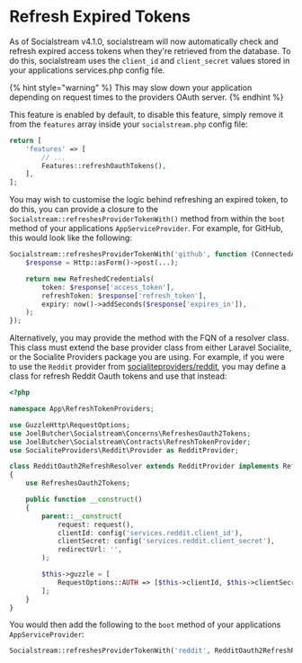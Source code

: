 # Refresh Expired Tokens

As of Socialstream v4.1.0, socialstream will now automatically check and refresh expired access tokens when they're retrieved from the database. To do this, socialstream uses the `client_id` and `client_secret` values stored in your applications services.php config file.

{% hint style="warning" %}
This may slow down your application depending on request times to the providers OAuth server.
{% endhint %}

This feature is enabled by default, to disable this feature, simply remove it from the `features` array inside your `socialstream.php` config file:

```php
return [
    'features' => [
        // ...
        Features::refreshOauthTokens(),
    ],
];
```

You may wish to customise the logic behind refreshing an expired token, to do this, you can provide a closure to the `Socialstream::refreshesProviderTokenWith()` method from within the `boot` method of your applications `AppServiceProvider`. For example, for GitHub, this would look like the following:

```php
Socialstream::refreshesProviderTokenWith('github', function (ConnectedAccount $account) {
    $response = Http::asForm()->post(...);

    return new RefreshedCredentials(
        token: $response['access_token'],
        refreshToken: $response['refresh_token'],
        expiry: now()->addSeconds($response['expires_in']),
    );
});
```

Alternatively, you may provide the method with the FQN of a resolver class. This class must extend the base provider class from either Laravel Socialite, or the Socialite Providers package you are using. For example, if you were to use the `Reddit` provider from [socialiteproviders/reddit](https://github.com/SocialiteProviders/Reddit), you may define a class for refresh Reddit Oauth tokens and use that instead:

```php
<?php

namespace App\RefreshTokenProviders;

use GuzzleHttp\RequestOptions;
use JoelButcher\Socialstream\Concerns\RefreshesOauth2Tokens;
use JoelButcher\Socialstream\Contracts\RefreshTokenProvider;
use SocialiteProviders\Reddit\Provider as RedditProvider;

class RedditOauth2RefreshResolver extends RedditProvider implements RefreshTokenProvider
{
    use RefreshesOauth2Tokens;

    public function __construct()
    {
        parent::__construct(
            request: request(),
            clientId: config('services.reddit.client_id'),
            clientSecret: config('services.reddit.client_secret'),
            redirectUrl: '',
        );

        $this->guzzle = [
            RequestOptions::AUTH => [$this->clientId, $this->clientSecret],
        ];
    }
}
```

You would then add the following to the `boot` method of your applications `AppServiceProvider`:

```php
Socialstream::refreshesProviderTokenWith('reddit', RedditOauth2RefreshResolver::class);
```
